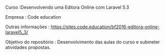 Curso :Desenvolvendo uma Editora Online com Laravel 5.3

Empresa : Code education

Outras informações : https://sites.code.education/bf2016-editora-online-laravel5_3/

Objetivo do repositório : Desenvolvimento das aulas do curso e submeter atividades propostas.
